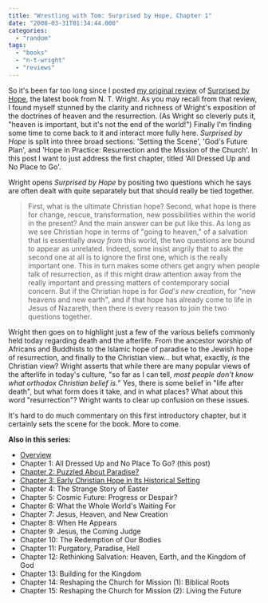 ```yaml
---
title: "Wrestling with Tom: Surprised by Hope, Chapter 1"
date: "2008-03-31T01:34:44.000"
categories: 
  - "random"
tags: 
  - "books"
  - "n-t-wright"
  - "reviews"
---
```


So it's been far too long since I posted [my original review](http://www.chrishubbs.com/2008/03/06/wrestling-with-tom-an-american-evangelicals-coming-to-grips-with-n-t-wrights-surprised-by-hope/) of [Surprised by Hope](http://www.amazon.com/gp/redirect.html%3FASIN=0061551821%26tag=scifirev-20%26lcode=xm2%26cID=2025%26ccmID=165953%26location=/o/ASIN/0061551821%253FSubscriptionId=1N9AHEAQ2F6SVD97BE02), the latest book from N. T. Wright. As you may recall from that review, I found myself stunned by the clarity and richness of Wright's exposition of the doctrines of heaven and the resurrection. (As Wright so cleverly puts it, "heaven is important, but it's not the end of the world!") Finally I'm finding some time to come back to it and interact more fully here. _Surprised by Hope_ is split into three broad sections: 'Setting the Scene', 'God's Future Plan', and 'Hope in Practice: Resurrection and the Mission of the Church'. In this post I want to just address the first chapter, titled 'All Dressed Up and No Place to Go'.

Wright opens _Surprised by Hope_ by positing two questions which he says are often dealt with quite separately but that should really be tied together.

> First, what is the ultimate Christian hope? Second, what hope is there for change, rescue, transformation, new possibilities within the world in the present? And the main answer can be put like this. As long as we see Christian hope in terms of "going to heaven," of a salvation that is essentially _away from_ this world, the two questions are bound to appear as unrelated. Indeed, some insist angrily that to ask the second one at all is to ignore the first one, which is the really important one. This in turn makes some others get angry when people talk of resurrection, as if this might draw attention away from the really important and pressing matters of contemporary social concern. But if the Christian hope is for _God's new creation_, for "new heavens and new earth", and if that hope has already come to life in Jesus of Nazareth, then there is every reason to join the two questions together.

Wright then goes on to highlight just a few of the various beliefs commonly held today regarding death and the afterlife. From the ancestor worship of Africans and Buddhists to the Islamic hope of paradise to the Jewish hope of resurrection, and finally to the Christian view... but what, exactly, _is_ the Christian view? Wright asserts that while there are many popular views of the afterlife in today's culture, "so far as I can tell, _most people don't know what orthodox Christian belief is._" Yes, there is some belief in "life after death", but what form does it take, and in what places? What about this word "resurrection"? Wright wants to clear up confusion on these issues.

It's hard to do much commentary on this first introductory chapter, but it certainly sets the scene for the book. More to come.

**Also in this series:**

- [Overview](http://www.chrishubbs.com/2008/03/06/wrestling-with-tom-an-american-evangelicals-coming-to-grips-with-n-t-wrights-surprised-by-hope/)
- Chapter 1: All Dressed Up and No Place To Go? (this post)
- [Chapter 2: Puzzled About Paradise?](http://www.chrishubbs.com/2008/04/01/puzzled-about-paradise-surprised-by-hope-chapter-2/)
- [Chapter 3: Early Christian Hope in Its Historical Setting](http://www.chrishubbs.com/2008/04/04/early-christian-hope-in-its-historical-setting-surprised-by-hope-chapter-3/)
- Chapter 4: The Strange Story of Easter
- Chapter 5: Cosmic Future: Progress or Despair?
- Chapter 6: What the Whole World's Waiting For
- Chapter 7: Jesus, Heaven, and New Creation
- Chapter 8: When He Appears
- Chapter 9: Jesus, the Coming Judge
- Chapter 10: The Redemption of Our Bodies
- Chapter 11: Purgatory, Paradise, Hell
- Chapter 12: Rethinking Salvation: Heaven, Earth, and the Kingdom of God
- Chapter 13: Building for the Kingdom
- Chapter 14: Reshaping the Church for Mission (1): Biblical Roots
- Chapter 15: Reshaping the Church for Mission (2): Living the Future
